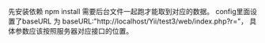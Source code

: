 先安装依赖 npm install
需要后台文件一起跑才能取到对应的数据。
config里面设置了baseURL 为  baseURL:"http://localhost/Yii/test3/web/index.php?r="，
具体参数应该按照服务器对应接口的位置。
